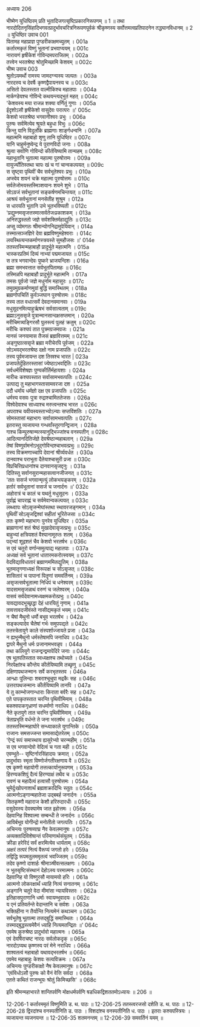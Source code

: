 अध्यायः 206

भीष्मेण युधिष्ठिरम् प्रति भूतादिजगत्सृष्टिप्रकारनिरूपणम् ॥ 1 ॥ तथा नारदोदितनृसिंहादिभगवत्प्रादुर्भावचरित्रनिरूपणपूर्वकं श्रीकृष्णस्य सर्वोत्तमत्वप्रतिपादनेन तद्ध्यानविधानम् ॥ 2 ॥
युधिष्ठिर उवाच 	001  
पितामह महाप्राज्ञ पुण्डरीकाक्षमच्युतम् ।	001a  
कर्तारमकृतं विष्णुं भूतानां प्रभवाप्ययम् ॥	001c  
नारायणं हृषीकेशं गोविन्दमपराजितम् ।	002a  
तत्त्वेन भरतश्रेष्ठ श्रोतुमिच्छामि केशवम् ॥	002c  
भीष्म उवाच 	003  
श्रुतोऽयमर्थो रामस्य जामदग्न्यस्य जल्पतः ।	003a  
नारदस्य च देवर्षेः कृष्णद्वैपायनस्य च ॥	003c  
असितो देवलस्तात वाल्मीकिश्च महातपाः ।	004a  
मार्कण्डेयश्च गोविन्दे कथयन्त्यद्भुतं महत् ॥	004c  
\'केशवस्य मया राजन्न शक्या वर्णितुं गुणाः ।	005a  
ईदृशोऽसौ हृषीकेशो वासुदेवः परात्परः ॥\'	005c  
केशवो भरतश्रेष्ठ भगवानीश्वरः प्रभुः ।	006a  
पुरुषः सर्वमित्येव श्रूयते बहुधा विभुः ॥	006c  
किन्तु यानि विदुर्लोके ब्राह्मणाः शार्ङ्गधन्वनि ।	007a  
महात्मनि महाबाहो शृणु तानि युधिष्ठिर ॥	007c  
यानि चाहुर्मनुष्येन्द्र ये पुराणविदो जनाः ।	008a  
श्रुत्वा सर्वाणि गोविन्दो कीर्तयिष्यामि तान्यहम् ॥	008c  
महाभूतानि भूतात्मा महात्मा पुरुषोत्तमः ।	009a  
वायुर्ज्योतिस्तथा चापः खं च गां चान्वकल्पयत् ॥	009c  
स सृष्ट्वा पृथिवीं चैव सर्वभूतेश्वरः प्रभुः ।	010a  
अप्स्वेव शयनं चक्रे महात्मा पुरुषोत्तमः ॥	010c  
सर्वतेजोमयस्तस्मिञ्शयानः शयने शुभे ।	011a  
सोऽग्रजं सर्वभूतानां सङ्कर्षणमचिन्तयत् ॥	011c  
आश्रयं सर्वभूतानां मनसेतीह शुश्रुम ।	012a  
स धारयति भूतानि उभे भूतभविष्यती ॥	012c  
\'प्रद्युम्नमसृजत्तस्मात्सर्वतेजःप्रकाशकम् ।	013a  
अनिरुद्धस्ततो जज्ञे सर्वशक्तिर्महाद्युतिः ॥	013c  
अप्सु व्योमगतः श्रीमान्योगनिद्रामुपेयिवान् ।	014a  
तस्मात्सञ्जज्ञिरे देवा ब्रह्मविष्णुमहेश्वराः ।	014c  
लयस्थित्यन्तकर्माणस्त्रयस्ते सुमहौजसः ॥\'	014e  
ततस्तस्मिन्महाबाहौ प्रादुर्भूते महात्मनि ।	015a  
भास्करप्रतिमं दिव्यं नाभ्यां पद्ममजायत ॥	015c  
स तत्र भगवान्देवः पुष्करे भ्राजयन्दिशः ।	016a  
ब्रह्मा समभवत्तात सर्वभूतपितामहः ॥	016c  
तस्मिन्नपि महाबाहौ प्रादुर्भूते महात्मनि ।	017a  
तमसः पूर्वजो जज्ञे मधुर्नाम महासुरः ॥	017c  
तमुग्रमुग्रकर्माणमुग्रां बुद्धिं समास्थितम् ।	018a  
ब्रह्मणोपचितिं कुर्वञ्जघान पुरुषोत्तमः ॥	018c  
तस्य तात वधात्सर्वे देवदानवमानवाः ।	019a  
मधुसूदनमित्याहुर्ऋषभं सर्वसात्वताम् ॥	019c  
ब्रह्माऽनुससृजे पुत्रान्मानसान्दक्षसप्तमान् ।	020a  
मरीचिमत्र्यङ्गिरसौ पुलस्त्यं पुलहं क्रतुम् ॥	020c  
मरीचिः कश्यपं तात पुत्रमग्रजमग्रजः ।	021a  
मानसं जनयामास तैजसं ब्रह्मवित्तमम् ॥	021c  
अङ्गुष्ठात्ससृजे ब्रह्मा मरीचेरपि पूर्वजम् ।	022a  
सोऽभवद्भरतश्रेष्ठ दक्षो नाम प्रजापतिः ॥	022c  
तस्य पूर्वमजायन्त दश तिस्रश्च भारत |	023a  
प्रजापतेर्दुहितरस्तासां ज्येष्ठाऽभवद्दितिः ॥	023c  
सर्वधर्मविशेषज्ञः पुण्यकीर्तिर्महायशाः ।	024a  
मारीचः कश्यपस्तात सर्वासामभवत्पतिः ॥	024c  
उत्पाद्य तु महाभागस्तासामवरजा दश ।	025a  
ददौ धर्माय धर्मज्ञो दक्ष एव प्रजापतिः ॥	025c  
धर्मस्य वसवः पुत्रा रुद्राश्चामिततेजसः ।	026a  
विश्वेदेवाश्च साध्याश्च मरुत्वन्तश्च भारत ॥	026c  
अपराश्च यवीयस्यस्ताभ्योऽन्याः सप्तविंशतिः ।	027a  
सोमस्तासां महाभागः सर्वासामभवत्पतिः ॥	027c  
इतरास्तु व्यजायन्त गन्धर्वांस्तुरगान्द्विजान् ।	028a  
गाश्च किम्पुरुषान्मत्स्यानुद्भिज्जांश्च वनस्पतीन् ॥	028c  
आदित्यानदितिर्जज्ञे देवश्रेष्ठान्महाबलान् ।	029a  
तेषां विष्णुर्वामनोऽभूद्गोविन्दश्चाभवत्प्रभुः ॥	029c  
तस्य विक्रमणाच्चापि देवानां श्रीर्व्यवर्धत ।	030a  
दानवाश्च पराभूता दैतेयाश्चासुरी प्रजा ॥	030c  
विप्रचित्तिप्रधानांश्च दानवानसृजद्दनुः ।	031a  
दितिस्तु सर्वानसुरान्महासत्वानजीजनत् ॥	031c  
\'ततः ससर्ज भगवान्मृत्युं लोकभयङ्करम् ।	032a  
हर्तारं सर्वभूतानां ससर्ज च जनार्दनः ॥\'	032c  
अहोरात्रं च कालं च यथर्तु मधुसूदनः ।	033a  
पूर्वाह्णं चापराह्णं च सर्वमेवान्वकल्पयत् ॥	033c  
लब्ध्वापः सोऽसृजन्मेघांस्तथा स्थावरजङ्गमान् ।	034a  
पृथिवीं सोऽसृजद्विश्वां सहीतां भूरितेजसा ॥	034c  
ततः कृष्णो महाभागः पुनरेव युधिष्ठिर ।	035a  
ब्राह्मणानां शतं श्रेष्ठं मुखादेवासृजत्प्रभुः ॥	035c  
बाहुभ्यां क्षत्रियशतं वैश्यानामूरुतः शतम् ।	036a  
पद्भ्यां शूद्रशतं चैव केशवो भरतर्षभ ॥	036c  
स एवं चतुरो वर्णान्समुत्पाद्य महातपाः ।	037a  
अध्यक्षं सर्व भूतानां धातारमकरोत्स्वयम् ॥	037c  
वेदविद्याविधातारं ब्रह्माणममितद्युतिम् ।	038a  
भूतमातृगणाध्यक्षं विरूपाक्षं च सोऽसृजत् ॥	038c  
शासितारं च पापानां पितॄणां समवर्तिनम् ।	039a  
असृजत्सर्वभूतात्मा निधिपं च धनेश्वरम् ॥	039c  
यादसामसृजन्नाथं वरुणं च जलेश्वरम् ।	040a  
वासवं सर्वदेवानामध्यक्षमकरोत्प्रभुः ॥	040c  
यावद्यावदभूच्छ्रद्धा देहं धारयितुं नृणाम् ।	041a  
तावत्तावदजीवंस्ते नासीद्यमकृतं भयम् ॥	041c  
न चैषां मैथुनो धर्मो बभूव भरतर्षभ ।	042a  
सङ्कल्पादेव चैतेषां गर्भः समुपपद्यते ॥	042c  
ततस्त्रेतायुगे काले संस्पर्शाज्जायते प्रजा ।	043a  
न ह्यभून्मैथुनो धर्मस्तेषामपि जनाधिप ॥	043c  
द्वापरे मैथुनो धर्मः प्रजानामभवन्नृप ।	044a  
तथा कलियुगे राजन्द्वन्द्वमापेदिरे जनाः ॥	044c  
एष भूतपतिस्तात स्वध्यक्षश्च तथोच्यते ।	045a  
निरपेक्षांश्च कौन्तेय कीर्तयिष्यामि तच्छृणु ॥	045c  
दक्षिणापथजन्मानः सर्वे करभृतस्तव ।	046a  
आन्ध्राः पुलिन्दाः शबराश्चूचुपा मद्रकैः सह ॥	046c  
उत्तरापथजन्मानः कीर्तयिष्यामि तानपि ।	047a  
ये तु काम्भोजगान्धाराः किराता बर्वरैः सह ॥	047c  
एते पापकृतस्तात चरन्ति पृथिवीमिमाम् ।	048a  
बकश्वपाकगृध्राणां सधर्माणो नराधिप ॥	048c  
नैते कृतयुगे तात चरन्ति पृथिवीमिमाम् ।	049a  
त्रेताप्रभृति वर्धन्ते ते जना भरतर्षभ ॥	049c  
ततस्तस्मिन्महाघोरे सन्ध्याकाले युगान्तिके ।	050a  
राजानः समसज्जन्त समासाद्येतरेतम् ॥	050c  
\'ऐन्द्रं रूपं समास्थाय ह्यसुरेभ्यो चरन्महीम् ।	051a  
स एव भगवान्देवो वेदित्वं च गता मही ॥	051c  
एवम्भूते-- सृष्टिर्नारसिंहादयः क्रमात् ।	052a  
प्रादुर्भावाः स्मृता विष्णोर्जगतीरक्षणाय वै ॥	052c  
एष कृष्णो महायोगी तत्तत्कार्यानुरूपणम् ।	053a  
हिरण्यकशिपुं दैत्यं हिरण्याक्षं तथैव च ॥	053c  
रावणं च महादैत्यं हत्वासौ पुरुषोत्तमः ।	054a  
भूमेर्दुःखोपनाशार्थं ब्रह्मशक्रादिभिः स्तुतः ॥	054c  
आत्मनोऽङ्गान्महातेजा उद्बबर्ह जनार्दनः ।	055a  
सितकृष्णौ महाराज केशौ हरिरुदारधीः ॥	055c  
वसुदेवस्य देवक्यामेष जात इहोत्तमः ।	056a  
देहवानिह विश्वात्मा सम्बन्धी ते जनार्दनः ॥	056c  
आविर्बभूव योगीन्द्रो मनोतीतो जगत्पतिः ।	057a  
अचिन्त्यः पुरुषव्याघ्र नैव केवलमानुषः ॥	057c  
अव्यक्तादिविशेषान्तं परिमाणार्थसंयुतम् ।	058a  
क्रीडा हरेरिदं सर्वं क्षरमित्येव धार्यताम् ॥	058c  
अक्षरं तत्परं नित्यं वैरूप्यं जगतो हरेः ।	059a  
तद्विद्धि रूपमतुलममृतत्वं भवज्जितम् ॥	059c  
तदेव कृष्णो दाशार्हः श्रीमाञ्श्रीवत्सलक्षणः ।	060a  
न भूतसृष्टिसंस्थानं देहोऽस्य परमात्मनः ॥	060c  
देहवानिह यो विष्णुरसौ मायामयो हरिः ।	061a  
आत्मनो लोकरक्षार्थं ध्याहि नित्यं सनातनम् ॥	061c  
अङ्गानि चतुरे वेदा मीमांसा न्यायविस्तरः ।	062a  
इतिहासपुराणानि धर्माः स्वायम्भुवादयः ॥	062c  
य एनं प्रतिवर्तन्ते वेदान्तानि च सर्वशः ।	063a  
भक्तिहीना न तैर्यान्ति नित्यमेनं कथञ्चन ॥	063c  
सर्वभूतेषु भूतात्मा तत्तद्बुद्धिं समास्थितः ।	064a  
तस्माद्बुद्धस्त्वमेवैनं ध्याहि नित्यमतन्द्रितः ॥\'	064c  
एवमेष कुरुश्रेष्ठ प्रादुर्भावो महात्मनः ।	065a  
एवं देवर्षिराचष्ट नारदः सर्वलोकदृक् ॥	065c  
नारदोऽप्यथ कृष्णस्य परं मेने नराधिप ।	066a  
शाश्वतत्वं महाबाहो यथावद्भरतर्षभ ॥	066c  
एवमेव महाबाहुः केशवः सत्यविक्रमः ।	067a  
अचिन्त्यः पुण्डरीकाक्षो नैष केवलमानुषः ॥	067c  
\'एवंविधोऽसौ पुरुषः को वैनं वेत्ति सर्वदा ।	068a  
एतत्ते कथितं राजन्भूयः श्रोतुं किमिच्छसि\' ॥ 	068c  

इति श्रीमन्महाभारते शान्तिपर्वणि मोक्षधर्मपर्वणि षडधिकद्विशततमोऽध्यायः ॥ 206 ॥

12-206-1 कर्तारममृतं विष्णुमिति ड. थ. पाठः ॥ 12-206-25 ततस्त्वरजसो दशेति ड. थ. पाठः ॥ 12-206-28 द्विरदांश्च वनस्पतीनिति ड. पाठः । विशदांश्च वनस्पतीनिति ध. पाठः । इतराः कश्यपस्त्रियः । व्यजायन्त व्यजनयन्त ॥ 12-206-35 शतमनन्तम् ॥ 12-206-39 समवर्तिनं यमम् ॥
